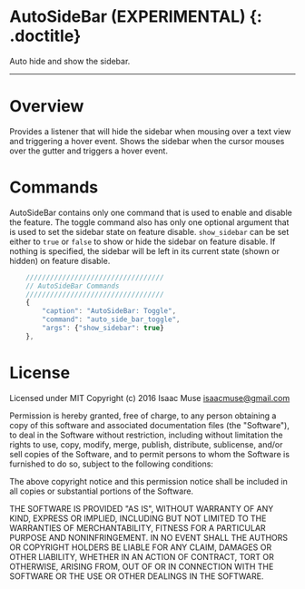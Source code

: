 # AutoSideBar (EXPERIMENTAL) {: .doctitle}
Auto hide and show the sidebar.

---

# Overview
Provides a listener that will hide the sidebar when mousing over a text view and triggering a hover event.  Shows the sidebar when the cursor mouses over the gutter and triggers a hover event.

# Commands
AutoSideBar contains only one command that is used to enable and disable the feature.  The toggle command also has only one optional argument that is used to set the sidebar state on feature disable.  `show_sidebar` can be set either to `true` or `false` to show or hide the sidebar on feature disable.  If nothing is specified, the sidebar will be left in its current state (shown or hidden) on feature disable. 

```js
    //////////////////////////////////
    // AutoSideBar Commands
    //////////////////////////////////
    {
        "caption": "AutoSideBar: Toggle",
        "command": "auto_side_bar_toggle",
        "args": {"show_sidebar": true}
    },
```

# License
Licensed under MIT
Copyright (c) 2016 Isaac Muse <isaacmuse@gmail.com>

Permission is hereby granted, free of charge, to any person obtaining a copy of this software and associated documentation files (the "Software"), to deal in the Software without restriction, including without limitation the rights to use, copy, modify, merge, publish, distribute, sublicense, and/or sell copies of the Software, and to permit persons to whom the Software is furnished to do so, subject to the following conditions:

The above copyright notice and this permission notice shall be included in all copies or substantial portions of the Software.

THE SOFTWARE IS PROVIDED "AS IS", WITHOUT WARRANTY OF ANY KIND, EXPRESS OR IMPLIED, INCLUDING BUT NOT LIMITED TO THE WARRANTIES OF MERCHANTABILITY, FITNESS FOR A PARTICULAR PURPOSE AND NONINFRINGEMENT. IN NO EVENT SHALL THE AUTHORS OR COPYRIGHT HOLDERS BE LIABLE FOR ANY CLAIM, DAMAGES OR OTHER LIABILITY, WHETHER IN AN ACTION OF CONTRACT, TORT OR OTHERWISE, ARISING FROM, OUT OF OR IN CONNECTION WITH THE SOFTWARE OR THE USE OR OTHER DEALINGS IN THE SOFTWARE.
